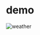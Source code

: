 # demo

![weather](https://user-images.githubusercontent.com/131262545/233189007-c7417cdd-9c7f-4144-9da8-71e3d1cec45b.png)
